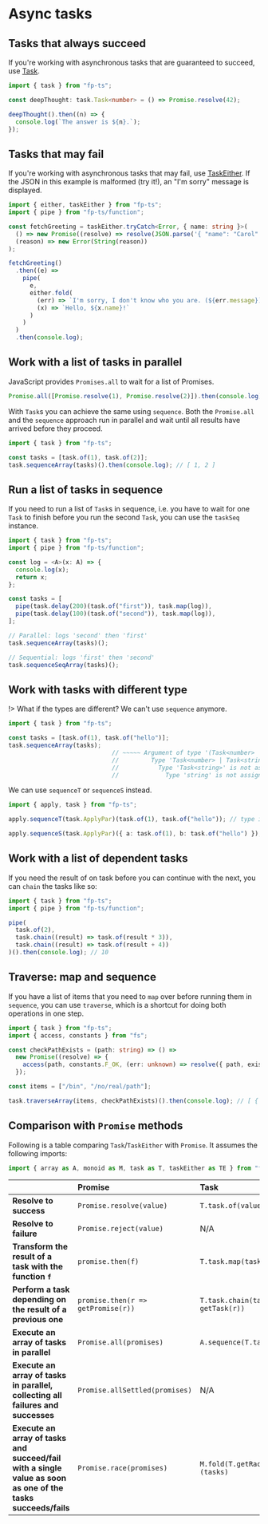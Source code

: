 # Async tasks

## Tasks that always succeed

If you're working with asynchronous tasks that are guaranteed to succeed, use [Task](https://gcanti.github.io/fp-ts/modules/Task.ts).

```ts
import { task } from "fp-ts";

const deepThought: task.Task<number> = () => Promise.resolve(42);

deepThought().then((n) => {
  console.log(`The answer is ${n}.`);
});
```

## Tasks that may fail

If you're working with asynchronous tasks that may fail, use [TaskEither](https://gcanti.github.io/fp-ts/modules/TaskEither.ts). If the JSON in this example is malformed (try it!), an "I'm sorry" message is displayed.

```ts
import { either, taskEither } from "fp-ts";
import { pipe } from "fp-ts/function";

const fetchGreeting = taskEither.tryCatch<Error, { name: string }>(
  () => new Promise((resolve) => resolve(JSON.parse('{ "name": "Carol" }'))),
  (reason) => new Error(String(reason))
);

fetchGreeting()
  .then((e) =>
    pipe(
      e,
      either.fold(
        (err) => `I'm sorry, I don't know who you are. (${err.message})`,
        (x) => `Hello, ${x.name}!`
      )
    )
  )
  .then(console.log);
```

## Work with a list of tasks in parallel

JavaScript provides `Promises.all` to wait for a list of Promises.

```ts
Promise.all([Promise.resolve(1), Promise.resolve(2)]).then(console.log); // [1, 2]
```

With `Task`s you can achieve the same using `sequence`. Both the `Promise.all` and the `sequence` approach run in parallel and wait until all results have arrived before they proceed.

```ts
import { task } from "fp-ts";

const tasks = [task.of(1), task.of(2)];
task.sequenceArray(tasks)().then(console.log); // [ 1, 2 ]
```

## Run a list of tasks in sequence

If you need to run a list of `Task`s in sequence, i.e. you have to wait for one `Task` to finish before you run the second `Task`, you can use the `taskSeq` instance.

```ts
import { task } from "fp-ts";
import { pipe } from "fp-ts/function";

const log = <A>(x: A) => {
  console.log(x);
  return x;
};

const tasks = [
  pipe(task.delay(200)(task.of("first")), task.map(log)),
  pipe(task.delay(100)(task.of("second")), task.map(log)),
];

// Parallel: logs 'second' then 'first'
task.sequenceArray(tasks)();

// Sequential: logs 'first' then 'second'
task.sequenceSeqArray(tasks)();
```

## Work with tasks with different type

!> What if the types are different? We can't use `sequence` anymore.

<!-- prettier-ignore-start -->
```ts
import { task } from "fp-ts";

const tasks = [task.of(1), task.of("hello")];
task.sequenceArray(tasks);
                             // ~~~~~ Argument of type '(Task<number> | Task<string>)[]' is not assignable to parameter of type 'Task<number>[]'.
                             //         Type 'Task<number> | Task<string>' is not assignable to type 'Task<number>'.
                             //           Type 'Task<string>' is not assignable to type 'Task<number>'.
                             //             Type 'string' is not assignable to type 'number'.
```
<!-- prettier-ignore-end -->

We can use `sequenceT` or `sequenceS` instead.

```ts
import { apply, task } from "fp-ts";

apply.sequenceT(task.ApplyPar)(task.of(1), task.of("hello")); // type is task.Task<[number, string]>

apply.sequenceS(task.ApplyPar)({ a: task.of(1), b: task.of("hello") }); // type is task.Task<{ a: number; b: string; }>
```

## Work with a list of dependent tasks

If you need the result of on task before you can continue with the next, you can `chain` the tasks like so:

```ts
import { task } from "fp-ts";
import { pipe } from "fp-ts/function";

pipe(
  task.of(2),
  task.chain((result) => task.of(result * 3)),
  task.chain((result) => task.of(result + 4))
)().then(console.log); // 10
```

## Traverse: map and sequence

If you have a list of items that you need to `map` over before running them in `sequence`, you can use `traverse`, which is a shortcut for doing both operations in one step.

```ts
import { task } from "fp-ts";
import { access, constants } from "fs";

const checkPathExists = (path: string) => () =>
  new Promise((resolve) => {
    access(path, constants.F_OK, (err: unknown) => resolve({ path, exists: !err }));
  });

const items = ["/bin", "/no/real/path"];

task.traverseArray(items, checkPathExists)().then(console.log); // [ { path: '/bin', exists: true }, { path: '/no/real/path', exists: false } ]
```

## Comparison with `Promise` methods

Following is a table comparing `Task`/`TaskEither` with `Promise`. It assumes the following imports:

<!-- verifier:skip -->
```ts
import { array as A, monoid as M, task as T, taskEither as TE } from "fp-ts";
```

| &nbsp;                                                                                                        | Promise                            | Task                                  | TaskEither                                              |
| :------------------------------------------------------------------------------------------------------------ | :--------------------------------- | :------------------------------------ | :------------------------------------------------------ |
| **Resolve to success**                                                                                        | `Promise.resolve(value)`           | `T.task.of(value)`                    | `TE.taskEither.of(value)` or `TE.right(value)`          |
| **Resolve to failure**                                                                                        | `Promise.reject(value)`            | N/A                                   | `TE.left(value)`                                        |
| **Transform the result of a task with the function `f`**                                                      | `promise.then(f)`                  | `T.task.map(task, f)`                 | `T.taskEither.map(taskEither, f)`                       |
| **Perform a task depending on the result of a previous one**                                                  | `promise.then(r => getPromise(r))` | `T.task.chain(task, r => getTask(r))` | `T.taskEither.chain(taskEither, r => getTaskEither(r))` |
| **Execute an array of tasks in parallel**                                                                     | `Promise.all(promises)`            | `A.sequence(T.task)(tasks)`           | `A.sequence(TE.taskEither)(taskEithers)`                |
| **Execute an array of tasks in parallel, collecting all failures and successes**                              | `Promise.allSettled(promises)`     | N/A                                   | `A.sequence(T.task)(taskEithers)`                       |
| **Execute an array of tasks and succeed/fail with a single value as soon as one of the tasks succeeds/fails** | `Promise.race(promises)`           | `M.fold(T.getRaceMonoid())(tasks)`    | `M.fold(T.getRaceMonoid())(taskEithers)`                |
